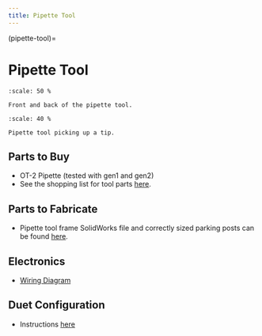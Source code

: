 ```yaml
---
title: Pipette Tool
---
```


(pipette-tool)=
# Pipette Tool

```{figure} _static/pipette-flexure.jpg
:scale: 50 %

Front and back of the pipette tool.
```

```{figure} _static/pickup.gif
:scale: 40 %

Pipette tool picking up a tip.
```

## Parts to Buy

- OT-2 Pipette (tested with gen1 and gen2)
- See the shopping list for tool parts [here](https://docs.google.com/spreadsheets/d/1Bp4ZdpHsX01EHIsc5mqbzi92CpQlax4KNS-QtPmUZUM/edit#gid=1582949094).

## Parts to Fabricate

- Pipette tool frame SolidWorks file and correctly sized parking posts can be found [here](https://github.com/machineagency/science-jubilee/tree/main/tool_library/OT2_pipette/fabrication_files).

## Electronics

- [Wiring Diagram](https://github.com/machineagency/science-jubilee/blob/main/tool_library/OT2_pipette/assembly_docs/OT_Wiring_Diagram_V1.pdf)

## Duet Configuration

- Instructions [here](https://github.com/machineagency/science-jubilee/blob/main/tool_library/OT2_pipette/duet_configs/OT2_Pipette_Configuration.md)
